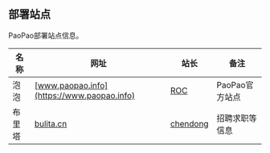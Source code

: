## 部署站点
PaoPao部署站点信息。

| 名称 | 网址 | 站长 | 备注 |
| ----- | ----- | ----- | ----- | 
|泡泡|[www.paopao.info](https://www.paopao.info)|[ROC](https://www.paopao.info/#/user?username=roc 'roc(@paopao.info)')|PaoPao官方站点|
|布里塔|[bulita.cn](https://bulita.cn)|[chendong](https://www.paopao.info/#/user?username=chendong 'chendong(@paopao.info)')|招聘求职等信息|
